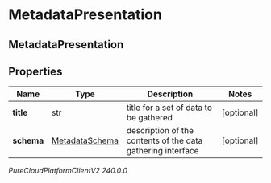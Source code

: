 # MetadataPresentation

## MetadataPresentation

## Properties

|Name | Type | Description | Notes|
|------------ | ------------- | ------------- | -------------|
| **title** | str | title for a set of data to be gathered | [optional] |
| **schema** | [MetadataSchema](MetadataSchema) | description of the contents of the data gathering interface | [optional] |



_PureCloudPlatformClientV2 240.0.0_
